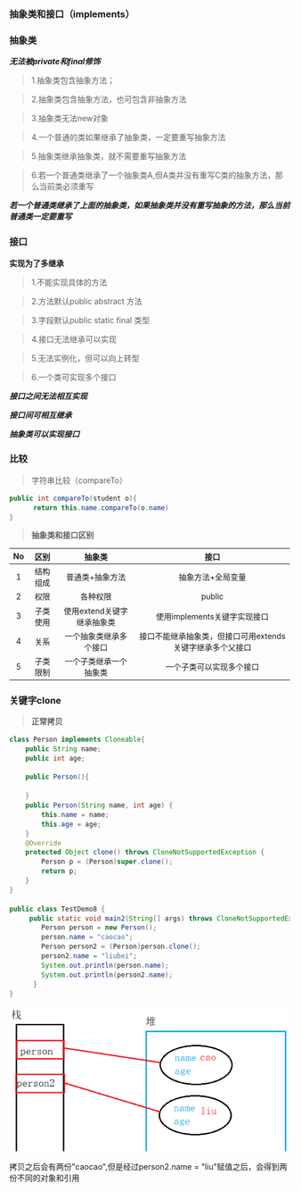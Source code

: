 ### 抽象类和接口（implements）

### 抽象类

***无法被private和final修饰***

> 1.抽象类包含抽象方法；

> 2.抽象类包含抽象方法，也可包含非抽象方法

> 3.抽象类无法new对象

> 4.一个普通的类如果继承了抽象类，一定要重写抽象方法

> 5.抽象类继承抽象类，就不需要重写抽象方法

> 6.若一个普通类继承了一个抽象类A,但A类并没有重写C类的抽象方法，那么当前类必须重写

_**若一个普通类继承了上面的抽象类，如果抽象类并没有重写抽象的方法，那么当前普通类一定要重写**_ 


### 接口
**实现为了多继承**

> 1.不能实现具体的方法

> 2.方法默认public abstract 方法

> 3.字段默认public static final 类型

> 4.接口无法继承可以实现

> 5.无法实例化，但可以向上转型

> 6.一个类可实现多个接口

_***接口之间无法相互实现***_

_***接口间可相互继承***_

_***抽象类可以实现接口***_


### 比较

> 字符串比较（compareTo）

```java
public int compareTo(student o){
      return this.name.compareTo(o.name) 
}
```

> **抽象类和接口区别**

|  No   |  区别  |          抽象类        |        接口         |
|  :--: |  :--:  |         :----:        |     :---------:     | 
|  1   |结构组成|      普通类+抽象方法     |  抽象方法+全局变量  |     
|  2   |  权限  |         各种权限         |       public       |
|  3   |子类使用|使用extend关键字继承抽象类 |使用implements关键字实现接口|
|  4   |  关系  |   一个抽象类继承多个接口  |接口不能继承抽象类，但接口可用extends关键字继承多个父接口|
|  5   |子类限制|   一个子类继承一个抽象类  |一个子类可以实现多个接口|

### 关键字clone

> **正常拷贝**

```java
class Person implements Cloneable{
    public String name;
    public int age;

    public Person(){

    }
    public Person(String name, int age) {
        this.name = name;
        this.age = age;
    }
    @Override
    protected Object clone() throws CloneNotSupportedException {
        Person p = (Person)super.clone();
        return p;
    }
}

public class TestDemo8 {
     public static void main2(String[] args) throws CloneNotSupportedException {
        Person person = new Person();
        person.name = "caocao";
        Person person2 = (Person)person.clone();
        person2.name = "liubei";
        System.out.println(person.name);
        System.out.println(person2.name);
      }
}
```

![](https://github.com/q1206271031/photo/raw/master/%E6%8A%BD%E8%B1%A1%E7%B1%BB%E5%92%8C%E6%8E%A5%E5%8F%A3/%E5%AF%B9%E8%B1%A1%E7%9A%84%E6%AD%A3%E5%B8%B8%E5%85%8B%E9%9A%86(clone).png)

拷贝之后会有两份"caocao",但是经过person2.name = "liu"赋值之后，会得到两份不同的对象和引用


